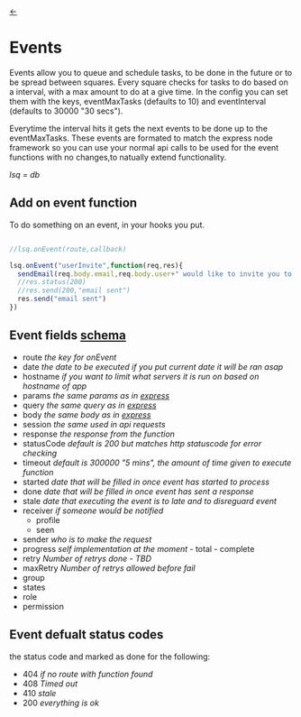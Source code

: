 [<-](https://github.com/LiveSqrd/docs#some-usefull-resources)

Events
===

Events allow you to queue and schedule tasks, to be done in the future or to be spread between squares. 
Every square checks for tasks to do based on a interval, with a max amount to do at a give time.
In the config you can set them with the keys, eventMaxTasks (defaults to 10) and eventInterval (defaults to 30000 "30 secs").

Everytime the interval hits it gets the next events to be done up to the eventMaxTasks. These events are formated to match the express node framework so you can use your normal api calls to be used for the event functions with no changes,to natually extend functionality.



*lsq = db*

Add on event function
---

To do something on an event, in your hooks you put.
```js

//lsq.onEvent(route,callback)

lsq.onEvent("userInvite",function(req,res){
  sendEmail(req.body.email,req.body.user+" would like to invite you to "+req.body.company)
  //res.status(200)
  //res.send(200,"email sent")
  res.send("email sent")
})

```


Event fields [schema](https://github.com/LiveSqrd/docs/blob/master/schemas.md#event)
---
- route *the key for onEvent*
- date *the date to be executed if you put current date it will be ran asap*
- hostname *if you want to limit what servers it is run on based on hostname of app*
- params *the same params as in [express](http://expressjs.com/api#req.params)*
- query *the same query as in [express](http://expressjs.com/api#req.query)*
- body *the same body as in [express](http://expressjs.com/api#req.body)*
- session *the same used in api requests*
- response *the response from the function*
- statusCode *default is 200 but matches http statuscode for error checking*
- timeout *default is 300000 "5 mins", the amount of time given to execute function*
- started *date that will be filled in once event has started to process*
- done *date that will be filled in once event has sent a response*
- stale *date that executing the event is to late and to disreguard event*
- receiver *if someone would be notified*
  - profile
  - seen
- sender *who is to make the request*
- progress *self implementation at the moment*
		- total
		- complete
- retry *Number of retrys done - TBD* 
- maxRetry *Number of retrys allowed before fail*
- group 
- states
- role
- permission



Event defualt status codes
---
the status code and marked as done for the following:
- 404 *if no route with function found*
- 408 *Timed out*
- 410 *stale*
- 200 *everything is ok*




